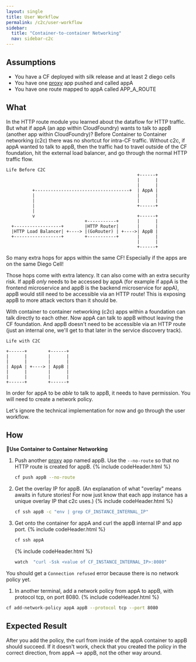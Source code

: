 ```yaml
---
layout: single
title: User Workflow
permalink: /c2c/user-workflow
sidebar:
  title: "Container-to-container Networking"
  nav: sidebar-c2c
---
```


## Assumptions
- You have a CF deployed with silk release and at least 2 diego cells
- You have one [proxy](https://github.com/cloudfoundry/cf-networking-release/tree/develop/src/example-apps/proxy) app pushed and called appA
- You have one route mapped to appA called APP_A_ROUTE

## What

In the HTTP route module you learned about the dataflow for HTTP traffic. But what if appA (an app within CloudFoundry) wants to talk to appB (another app within CloudFoundry)? Before Container to Container networking (c2c) there was no shortcut for intra-CF traffic. Without c2c, if appA wanted to talk to appB, then the traffic had to travel outside of the CF foundation, hit the external load balancer, and go through the normal HTTP traffic flow.

```
Life Before C2C
                                                  +------+
                                                  |      |
                                                  |      |
          +------------------------------------+  | AppA |
          |                                       |      |
          |                                       |      |
          |                                       +------+
          |
          v                                       +------+
                              +-----------+       |      |
  +------------------+        |HTTP Router|       |      |
  |HTTP Load Balancer| +----> |(GoRouter) | +---->| AppB |
  +------------------+        +-----------+       |      |
                                                  |      |
                                                  +------+
```

So many extra hops for apps within the same CF! Especially if the apps are on the same Diego Cell!

Those hops come with extra latency. It can also come with an extra security risk. If appB  *only* needs to be accessed by appA (for example if appA is the frontend microservice and appB is the backend microservice for appA), appB would still need to be accessible via an HTTP route! This is exposing appB to more attack vectors than it should be.

With container to container networking (c2c) apps within a foundation can talk directly to each other. Now appA can talk to appB without leaving the CF foundation. And appB doesn't need to be accessible via an HTTP route (just an internal one, we'll get to that later in the service discovery track).

```
Life with C2C

+------+        +------+
|      |        |      |
|      |        |      |
| AppA | +----> | AppB |
|      |        |      |
|      |        |      |
+------+        +------+
```

In order for appA to be *able* to talk to appB, it needs to have permission. You will need to create a network policy.

Let's ignore the technical implementation for now and go through the user workflow.

## How

📝**Use Container to Container Networking**

1. Push another
   [proxy](https://github.com/cloudfoundry/cf-networking-release/tree/develop/src/example-apps/proxy)
   app named appB. Use the `--no-route` so that no HTTP route is created for
   appB.
   {% include codeHeader.html %}
   ```bash
   cf push appB --no-route
   ```
1. Get the overlay IP for appB.  (An explanation of what "overlay" means awaits
   in future stories! For now just know that each app instance has a unique
   overlay IP that c2c uses.)
   {% include codeHeader.html %}
   ```bash
   cf ssh appB -c "env | grep CF_INSTANCE_INTERNAL_IP"
   ```

1. Get onto the container for appA and curl the appB internal IP and app port.
   {% include codeHeader.html %}
   ```bash
   cf ssh appA
   ```
   {% include codeHeader.html %}
   ```bash
   watch  "curl -Ssk <value of CF_INSTANCE_INTERNAL_IP>:8080"
   ```
You should get a `Connection refused` error because there is no network policy yet.

1.  In another terminal, add a network policy from appA to appB, with protocol tcp, on port 8080.
   {% include codeHeader.html %}
   ```bash
   cf add-network-policy appA appB --protocol tcp --port 8080
   ```

## Expected Result
After you add the policy, the curl from inside of the appA container to appB should succeed.
If it doesn't work, check that you created the policy in the correct direction, from appA --> appB, not the other way around.
